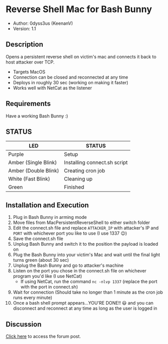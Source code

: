 # Reverse Shell Mac for Bash Bunny

* Author: 0dyss3us (KeenanV)
* Version: 1.1

## Description

Opens a persistent reverse shell on victim's mac and connects it back to host attacker over TCP.
* Targets MacOS
* Connection can be closed and reconnected at any time
* Deploys in roughly 30 sec (working on making it faster)
* Works well with NetCat as the listener

## Requirements

Have a working Bash Bunny :)

## STATUS

| LED                  | STATUS                       |
| -------------------- | ---------------------------- |
| Purple               | Setup                        |
| Amber (Single Blink) | Installing connect.sh script |
| Amber (Double Blink) | Creating cron job            |
| White (Fast Blink)   | Cleaning up                   |
| Green                | Finished                     |

## Installation and Execution

1. Plug in Bash Bunny in arming mode
2. Move files from MacPersistentReverseShell to either switch folder
3. Edit the connect.sh file and replace `ATTACKER_IP` with attacker's IP and `PORT` with whichever port you like to use (I use 1337 :wink:)
4. Save the connect.sh file
5. Unplug Bash Bunny and switch it to the position the payload is loaded on
6. Plug the Bash Bunny into your victim's Mac and wait until the final light turns green (about 30 sec)
7. Unplug the Bash Bunny and go to attacker's machine
8. Listen on the port you chose in the connect.sh file on whichever program you'd like (I use NetCat)
	* If using NetCat, run the command `nc -nlvp 1337` (replace the port with the port in connect.sh)
9. Wait for connection (Should take no longer than 1 minute as the cron job runs every minute)
10. Once a bash shell prompt appears...YOU'RE DONE!! :smiley: and you can disconnect and reconnect at any time as long as the user is logged in

## Discussion

[Click here](https://forums.hak5.org/topic/42728-payload-mac-persistent-reverse-shell/) to access the forum post.

